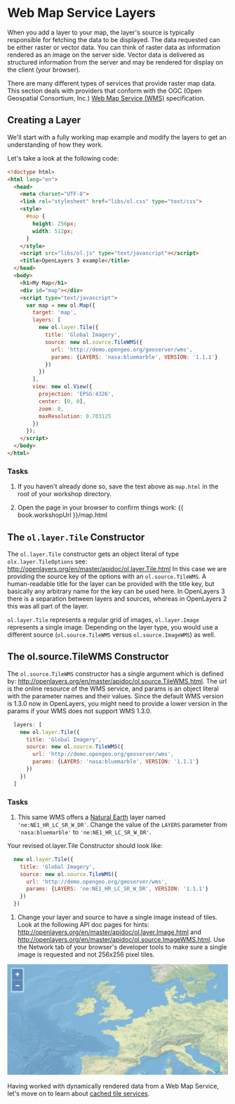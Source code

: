 # Web Map Service Layers

When you add a layer to your map, the layer's source is typically responsible for fetching the data to be displayed. The data requested can be either raster or vector data. You can think of raster data as information rendered as an image on the server side. Vector data is delivered as structured information from the server and may be rendered for display on the client (your browser).

There are many different types of services that provide raster map data. This section deals with providers that conform with the OGC (Open Geospatial Consortium, Inc.) [Web Map Service (WMS)](http://www.opengeospatial.org/standards/wms) specification.

## Creating a Layer

We'll start with a fully working map example and modify the layers to get an
understanding of how they work.

Let's take a look at the following code:

```html
<!doctype html>
<html lang="en">
  <head>
    <meta charset="UTF-8">
    <link rel="stylesheet" href="libs/ol.css" type="text/css">
    <style>
      #map {
        height: 256px;
        width: 512px;
      }
    </style>
    <script src="libs/ol.js" type="text/javascript"></script>
    <title>OpenLayers 3 example</title>
  </head>
  <body>
    <h1>My Map</h1>
    <div id="map"></div>
    <script type="text/javascript">
      var map = new ol.Map({
        target: 'map',
        layers: [
          new ol.layer.Tile({
            title: 'Global Imagery',
            source: new ol.source.TileWMS({
              url: 'http://demo.opengeo.org/geoserver/wms',
              params: {LAYERS: 'nasa:bluemarble', VERSION: '1.1.1'}
            })
          })
        ],
        view: new ol.View({
          projection: 'EPSG:4326',
          center: [0, 0],
          zoom: 0,
          maxResolution: 0.703125
        })
      });
    </script>
  </body>
</html>
```

### Tasks

1. If you haven't already done so, save the text above as `map.html` in the root of your workshop directory.

1. Open the page in your browser to confirm things work: {{ book.workshopUrl }}/map.html

## The `ol.layer.Tile` Constructor

The `ol.layer.Tile` constructor gets an object literal of type `olx.layer.TileOptions` see: http://openlayers.org/en/master/apidoc/ol.layer.Tile.html
In this case we are providing the source key of the options with an `ol.source.TileWMS`.
A human-readable title for the layer can be provided with the title key, but basically any arbitrary name for the key can be used here.
In OpenLayers 3 there is a separation between layers and sources, whereas in OpenLayers 2 this was all part of the layer.

`ol.layer.Tile` represents a regular grid of images, `ol.layer.Image` represents a single image. Depending on the layer type, you would use a different source (`ol.source.TileWMS` versus `ol.source.ImageWMS`) as well.

## The ol.source.TileWMS Constructor

The `ol.source.TileWMS` constructor has a single argument which is defined by: http://openlayers.org/en/master/apidoc/ol.source.TileWMS.html.
The url is the online resource of the WMS service, and params is an object literal with the parameter names and their values. Since the default WMS version is 1.3.0 now in OpenLayers, you might need to provide a lower version in the params if your WMS does not support WMS 1.3.0.

```js
  layers: [
    new ol.layer.Tile({
      title: 'Global Imagery',
      source: new ol.source.TileWMS({
        url: 'http://demo.opengeo.org/geoserver/wms',
        params: {LAYERS: 'nasa:bluemarble', VERSION: '1.1.1'}
      })
    })
  ]
```

### Tasks

1. This same WMS offers a [Natural Earth](http://www.naturalearthdata.com/) layer named `'ne:NE1_HR_LC_SR_W_DR'`. Change the value of the `LAYERS` parameter from `'nasa:bluemarble'` to `'ne:NE1_HR_LC_SR_W_DR'`.

  Your revised ol.layer.Tile Constructor should look like:

  ```js
    new ol.layer.Tile({
      title: 'Global Imagery',
      source: new ol.source.TileWMS({
        url: 'http://demo.opengeo.org/geoserver/wms',
        params: {LAYERS: 'ne:NE1_HR_LC_SR_W_DR', VERSION: '1.1.1'}
      })
    })
  ```

1. Change your layer and source to have a single image instead of tiles. Look at the following API doc pages for hints: http://openlayers.org/en/master/apidoc/ol.layer.Image.html and http://openlayers.org/en/master/apidoc/ol.source.ImageWMS.html. Use the Network tab of your browser's developer tools to make sure a single image is requested and not 256x256 pixel tiles.

  ![A WMS as an image source](wms1.png)

Having worked with dynamically rendered data from a Web Map Service, let's move
on to learn about [cached tile services](cached.md).
